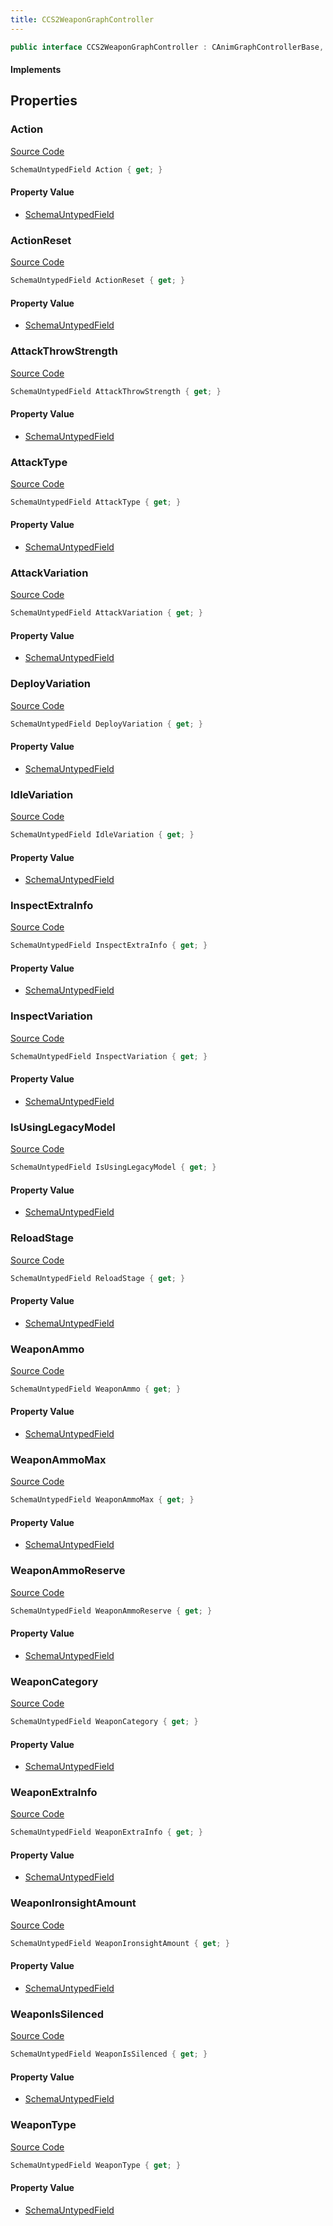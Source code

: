 ```yaml
---
title: CCS2WeaponGraphController
---
```


```csharp
public interface CCS2WeaponGraphController : CAnimGraphControllerBase, ISchemaClass<CAnimGraphControllerBase>, ISchemaClass<CCS2WeaponGraphController>, ISchemaField, ISchemaClass, INativeHandle
```

#### Implements

## Properties

### Action

[Source Code](https://github.com/swiftly-solution/swiftlys2/blob/main/managed/src/SwiftlyS2.Generated/Schemas/Interfaces/CCS2WeaponGraphController.cs#L18)

```csharp
SchemaUntypedField Action { get; }
```

#### Property Value

- [SchemaUntypedField](/docs/api/shared/schemas/schemauntypedfield)

### ActionReset

[Source Code](https://github.com/swiftly-solution/swiftlys2/blob/main/managed/src/SwiftlyS2.Generated/Schemas/Interfaces/CCS2WeaponGraphController.cs#L21)

```csharp
SchemaUntypedField ActionReset { get; }
```

#### Property Value

- [SchemaUntypedField](/docs/api/shared/schemas/schemauntypedfield)

### AttackThrowStrength

[Source Code](https://github.com/swiftly-solution/swiftlys2/blob/main/managed/src/SwiftlyS2.Generated/Schemas/Interfaces/CCS2WeaponGraphController.cs#L60)

```csharp
SchemaUntypedField AttackThrowStrength { get; }
```

#### Property Value

- [SchemaUntypedField](/docs/api/shared/schemas/schemauntypedfield)

### AttackType

[Source Code](https://github.com/swiftly-solution/swiftlys2/blob/main/managed/src/SwiftlyS2.Generated/Schemas/Interfaces/CCS2WeaponGraphController.cs#L57)

```csharp
SchemaUntypedField AttackType { get; }
```

#### Property Value

- [SchemaUntypedField](/docs/api/shared/schemas/schemauntypedfield)

### AttackVariation

[Source Code](https://github.com/swiftly-solution/swiftlys2/blob/main/managed/src/SwiftlyS2.Generated/Schemas/Interfaces/CCS2WeaponGraphController.cs#L63)

```csharp
SchemaUntypedField AttackVariation { get; }
```

#### Property Value

- [SchemaUntypedField](/docs/api/shared/schemas/schemauntypedfield)

### DeployVariation

[Source Code](https://github.com/swiftly-solution/swiftlys2/blob/main/managed/src/SwiftlyS2.Generated/Schemas/Interfaces/CCS2WeaponGraphController.cs#L54)

```csharp
SchemaUntypedField DeployVariation { get; }
```

#### Property Value

- [SchemaUntypedField](/docs/api/shared/schemas/schemauntypedfield)

### IdleVariation

[Source Code](https://github.com/swiftly-solution/swiftlys2/blob/main/managed/src/SwiftlyS2.Generated/Schemas/Interfaces/CCS2WeaponGraphController.cs#L51)

```csharp
SchemaUntypedField IdleVariation { get; }
```

#### Property Value

- [SchemaUntypedField](/docs/api/shared/schemas/schemauntypedfield)

### InspectExtraInfo

[Source Code](https://github.com/swiftly-solution/swiftlys2/blob/main/managed/src/SwiftlyS2.Generated/Schemas/Interfaces/CCS2WeaponGraphController.cs#L69)

```csharp
SchemaUntypedField InspectExtraInfo { get; }
```

#### Property Value

- [SchemaUntypedField](/docs/api/shared/schemas/schemauntypedfield)

### InspectVariation

[Source Code](https://github.com/swiftly-solution/swiftlys2/blob/main/managed/src/SwiftlyS2.Generated/Schemas/Interfaces/CCS2WeaponGraphController.cs#L66)

```csharp
SchemaUntypedField InspectVariation { get; }
```

#### Property Value

- [SchemaUntypedField](/docs/api/shared/schemas/schemauntypedfield)

### IsUsingLegacyModel

[Source Code](https://github.com/swiftly-solution/swiftlys2/blob/main/managed/src/SwiftlyS2.Generated/Schemas/Interfaces/CCS2WeaponGraphController.cs#L48)

```csharp
SchemaUntypedField IsUsingLegacyModel { get; }
```

#### Property Value

- [SchemaUntypedField](/docs/api/shared/schemas/schemauntypedfield)

### ReloadStage

[Source Code](https://github.com/swiftly-solution/swiftlys2/blob/main/managed/src/SwiftlyS2.Generated/Schemas/Interfaces/CCS2WeaponGraphController.cs#L72)

```csharp
SchemaUntypedField ReloadStage { get; }
```

#### Property Value

- [SchemaUntypedField](/docs/api/shared/schemas/schemauntypedfield)

### WeaponAmmo

[Source Code](https://github.com/swiftly-solution/swiftlys2/blob/main/managed/src/SwiftlyS2.Generated/Schemas/Interfaces/CCS2WeaponGraphController.cs#L33)

```csharp
SchemaUntypedField WeaponAmmo { get; }
```

#### Property Value

- [SchemaUntypedField](/docs/api/shared/schemas/schemauntypedfield)

### WeaponAmmoMax

[Source Code](https://github.com/swiftly-solution/swiftlys2/blob/main/managed/src/SwiftlyS2.Generated/Schemas/Interfaces/CCS2WeaponGraphController.cs#L36)

```csharp
SchemaUntypedField WeaponAmmoMax { get; }
```

#### Property Value

- [SchemaUntypedField](/docs/api/shared/schemas/schemauntypedfield)

### WeaponAmmoReserve

[Source Code](https://github.com/swiftly-solution/swiftlys2/blob/main/managed/src/SwiftlyS2.Generated/Schemas/Interfaces/CCS2WeaponGraphController.cs#L39)

```csharp
SchemaUntypedField WeaponAmmoReserve { get; }
```

#### Property Value

- [SchemaUntypedField](/docs/api/shared/schemas/schemauntypedfield)

### WeaponCategory

[Source Code](https://github.com/swiftly-solution/swiftlys2/blob/main/managed/src/SwiftlyS2.Generated/Schemas/Interfaces/CCS2WeaponGraphController.cs#L24)

```csharp
SchemaUntypedField WeaponCategory { get; }
```

#### Property Value

- [SchemaUntypedField](/docs/api/shared/schemas/schemauntypedfield)

### WeaponExtraInfo

[Source Code](https://github.com/swiftly-solution/swiftlys2/blob/main/managed/src/SwiftlyS2.Generated/Schemas/Interfaces/CCS2WeaponGraphController.cs#L30)

```csharp
SchemaUntypedField WeaponExtraInfo { get; }
```

#### Property Value

- [SchemaUntypedField](/docs/api/shared/schemas/schemauntypedfield)

### WeaponIronsightAmount

[Source Code](https://github.com/swiftly-solution/swiftlys2/blob/main/managed/src/SwiftlyS2.Generated/Schemas/Interfaces/CCS2WeaponGraphController.cs#L45)

```csharp
SchemaUntypedField WeaponIronsightAmount { get; }
```

#### Property Value

- [SchemaUntypedField](/docs/api/shared/schemas/schemauntypedfield)

### WeaponIsSilenced

[Source Code](https://github.com/swiftly-solution/swiftlys2/blob/main/managed/src/SwiftlyS2.Generated/Schemas/Interfaces/CCS2WeaponGraphController.cs#L42)

```csharp
SchemaUntypedField WeaponIsSilenced { get; }
```

#### Property Value

- [SchemaUntypedField](/docs/api/shared/schemas/schemauntypedfield)

### WeaponType

[Source Code](https://github.com/swiftly-solution/swiftlys2/blob/main/managed/src/SwiftlyS2.Generated/Schemas/Interfaces/CCS2WeaponGraphController.cs#L27)

```csharp
SchemaUntypedField WeaponType { get; }
```

#### Property Value

- [SchemaUntypedField](/docs/api/shared/schemas/schemauntypedfield)

